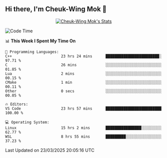 ## Hi there, I'm Cheuk-Wing Mok 👋

<!--
**mozro0327/mozro0327** is a ✨ _special_ ✨ repository because its `README.md` (this file) appears on your GitHub profile.

Here are some ideas to get you started:

- 🔭 I’m currently working on ...
- 🌱 I’m currently learning ...
- 👯 I’m looking to collaborate on ...
- 🤔 I’m looking for help with ...
- 💬 Ask me about ...
- 📫 How to reach me: ...
- 😄 Pronouns: ...
- ⚡ Fun fact: ...
-->

<p align="center">
  <a href="https://github.com/mozro0327" class="rich-diff-level-one">
    <img src="https://github-readme-stats.vercel.app/api?username=mozro0327&title_color=333&text_color=777" alt="Cheuk-Wing Mok's Stats" >
    <!-- &hide=issues
    <img src="https://github-readme-stats.vercel.app/api?username=mozro0327&hide=issues&title_color=333&text_color=777" alt="Cheuk-Wing Mok's Stats" >
    -->
  </a>
</p>

<!--START_SECTION:waka-->
![Code Time](http://img.shields.io/badge/Code%20Time-3%2C316%20hrs%2057%20mins-blue)

📊 **This Week I Spent My Time On** 

```text
💬 Programming Languages: 
C++                      23 hrs 24 mins      ████████████████████████░   97.71 % 
C                        26 mins             ░░░░░░░░░░░░░░░░░░░░░░░░░   01.85 % 
Lua                      2 mins              ░░░░░░░░░░░░░░░░░░░░░░░░░   00.15 % 
CMake                    1 min               ░░░░░░░░░░░░░░░░░░░░░░░░░   00.11 % 
Other                    0 secs              ░░░░░░░░░░░░░░░░░░░░░░░░░   00.05 % 

🔥 Editors: 
VS Code                  23 hrs 57 mins      █████████████████████████   100.00 % 

💻 Operating System: 
Linux                    15 hrs 2 mins       ████████████████░░░░░░░░░   62.77 % 
WSL                      8 hrs 55 mins       █████████░░░░░░░░░░░░░░░░   37.23 % 
```


 Last Updated on 23/03/2025 20:05:16 UTC
<!--END_SECTION:waka-->
